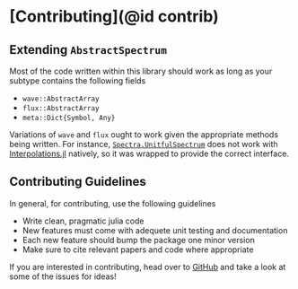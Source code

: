 # [Contributing](@id contrib)

## Extending `AbstractSpectrum`

Most of the code written within this library should work as long as your subtype contains the following fields

- `wave::AbstractArray`
- `flux::AbstractArray`
- `meta::Dict{Symbol, Any}`

Variations of `wave` and `flux` ought to work given the appropriate methods being written. For instance, [`Spectra.UnitfulSpectrum`](@ref) does not work with [Interpolations.jl](https://github.com/juliamath/interpolations.jl) natively, so it was wrapped to provide the correct interface.

## Contributing Guidelines

In general, for contributing, use the following guidelines

- Write clean, pragmatic julia code
- New features must come with adequete unit testing and documentation
- Each new feature should bump the package one minor version
- Make sure to cite relevant papers and code where appropriate

If you are interested in contributing, head over to [GitHub](https://github.com/juliaastro/spectra.jl) and take a look at some of the issues for ideas!

